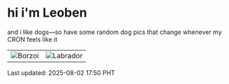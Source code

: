 # hi i'm Leoben

and i like dogs—so have some random dog pics that change whenever my CRON feels like it

|  |  |
|--------|----------|
| ![Borzoi](https://random-dog-vercel.vercel.app/api/random-borzoi?v=1754128245) | ![Labrador](https://random-dog-vercel.vercel.app/api/random-labrador?v=1754128245) |

Last updated: 2025-08-02 17:50 PHT
